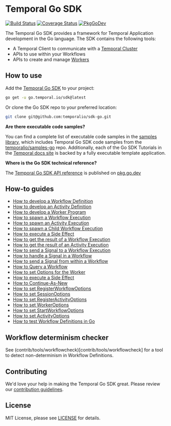 # Temporal Go SDK
[![Build Status](https://badge.buildkite.com/ce6df3b1a8b375270261ae70fb2d2756af298fef3a0dac4d20.svg?theme=github&branch=master)](https://buildkite.com/temporal/temporal-go-client) [![Coverage Status](https://coveralls.io/repos/github/temporalio/temporal-go-sdk/badge.svg?branch=master)](https://coveralls.io/github/temporalio/temporal-go-sdk?branch=master) [![PkgGoDev](https://pkg.go.dev/badge/go.temporal.io/sdk)](https://pkg.go.dev/go.temporal.io/sdk)

The Temporal Go SDK provides a framework for Temporal Application development in the Go language.
The SDK contains the following tools:

- A Temporal Client to communicate with a [Temporal Cluster](https://docs.temporal.io/docs/content/what-is-a-temporal-cluster)
- APIs to use within your Workflows
- APIs to create and manage [Workers](https://docs.temporal.io/docs/content/what-is-a-worker)

## How to use

Add the [Temporal Go SDK](https://github.com/temporalio/sdk-go) to your project:

```bash
go get -u go.temporal.io/sdk@latest
```

Or clone the Go SDK repo to your preferred location:

```bash
git clone git@github.com:temporalio/sdk-go.git
```
**Are there executable code samples?**

You can find a complete list of executable code samples in the [samples library](https://docs.temporal.io/docs/samples-library/#go), which includes Temporal Go SDK code samples from the [temporalio/samples-go](https://github.com/temporalio/samples-go) repo.
Additionally, each of the Go SDK Tutorials in the [Temporal docs site](https://docs.temporal.io/docs/go) is backed by a fully executable template application.

**Where is the Go SDK technical reference?**

The [Temporal Go SDK API reference](https://pkg.go.dev/go.temporal.io/sdk) is published on [pkg.go.dev](https://pkg.go.dev/go.temporal.io/sdk)

## How-to guides

- [How to develop a Workflow Definition](https://docs.temporal.io/docs/go/how-to-develop-a-workflow-definition-in-go)
- [How to develop an Activity Definition](https://docs.temporal.io/docs/go/how-to-develop-an-activity-definition-in-go)
- [How to develop a Worker Program](https://docs.temporal.io/docs/go/how-to-develop-a-worker-program-in-go)
- [How to spawn a Workflow Execution](https://docs.temporal.io/docs/go/how-to-spawn-a-workflow-execution-in-go)
- [How to spawn an Activity Execution](https://docs.temporal.io/docs/go/how-to-spawn-an-activity-execution-in-go)
- [How to spawn a Child Workflow Execution](https://docs.temporal.io/docs/go/how-to-spawn-a-child-workflow-execution-in-go)
- [How to execute a Side Effect](https://docs.temporal.io/docs/go/how-to-execute-a-side-effect-in-go)
- [How to get the result of a Workflow Execution](https://docs.temporal.io/docs/go/how-to-get-the-result-of-a-workflow-execution-in-go)
- [How to get the result of an Activity Execution](https://docs.temporal.io/docs/go/how-to-get-the-result-of-an-activity-execution-in-go)
- [How to send a Signal to a Workflow Execution](https://docs.temporal.io/docs/go/how-to-send-a-signal-to-a-workflow-execution-in-go)
- [How to handle a Signal in a Workflow](https://docs.temporal.io/docs/go/how-to-handle-a-signal-in-a-workflow-in-go)
- [How to send a Signal from within a Workflow](https://docs.temporal.io/docs/go/how-to-send-a-signal-to-a-workflow-execution-in-go)
- [How to Query a Workflow](https://docs.temporal.io/docs/go/queries)
- [How to set Options for the Worker](https://docs.temporal.io/docs/go/how-to-set-workeroptions-in-go)
- [How to execute a Side Effect](https://docs.temporal.io/docs/go/how-to-execute-a-side-effect-in-go)
- [How to Continue-As-New](https://docs.temporal.io/docs/go/how-to-continue-as-new-in-go)
- [How to set RegisterWorkflowOptions](https://docs.temporal.io/docs/go/how-to-set-registerworkflowoptions-in-go)
- [How to set SessionOptions](https://docs.temporal.io/docs/go/how-to-set-session-options-in-go)
- [How to set RegisterActivityOptions](https://docs.temporal.io/docs/go/how-to-set-registeractivityoptions-in-go)
- [How to set WorkerOptions](https://docs.temporal.io/docs/go/how-to-set-workeroptions-in-go)
- [How to set StartWorkflowOptions](https://docs.temporal.io/docs/go/how-to-set-startworkflowoptions-in-go)
- [How to set ActivityOptions](https://docs.temporal.io/docs/go/how-to-set-activityoptions-in-go)
- [How to test Workflow Definitions in Go](https://docs.temporal.io/docs/go/how-to-test-workflow-definitions-in-go)

## Workflow determinism checker

See (contrib/tools/workflowcheck)[contrib/tools/workflowcheck] for a tool to detect non-determinism in Workflow Definitions.

## Contributing

We'd love your help in making the Temporal Go SDK great. Please review our [contribution guidelines](CONTRIBUTING.md).

## License

MIT License, please see [LICENSE](LICENSE) for details.
